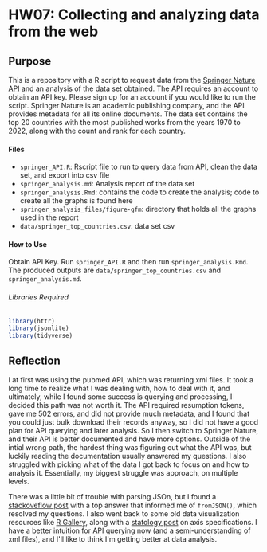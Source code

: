 # HW07: Collecting and analyzing data from the web

## Purpose

This is a repository with a R script to request data from the [Springer Nature API](https://dev.springernature.com/) and an analysis of the data set obtained. The API requires an account to obtain an API key. Please sign up for an account if you would like to run the script. Springer Nature is an academic publishing company, and the API provides metadata for all its online documents. The data set contains the top 20 countries with the most published works from the years 1970 to 2022, along with the count and rank for each country. 

#### Files

- `springer_API.R`: Rscript file to run to query data from API, clean the data set, and export into csv file
- `springer_analysis.md`: Analysis report of the data set
- `springer_analysis.Rmd`: contains the code to create the analysis; code to create all the graphs is found here
- `springer_analysis_files/figure-gfm`: directory that holds all the graphs used in the report
- `data/springer_top_countries.csv`: data set csv

#### How to Use

Obtain API Key. Run `springer_API.R` and then run `springer_analysis.Rmd`. The produced outputs are `data/springer_top_countries.csv` and `springer_analysis.md`. 

###### Libraries Required

```r
library(httr)
library(jsonlite)
library(tidyverse)
```


## Reflection

I at first was using the pubmed API, which was returning xml files. It took a long time to realize what I was dealing with, how to deal with it, and ultimately, while I found some success is querying and processing, I decided this path was not worth it. The API required resumption tokens, gave me 502 errors, and did not provide much metadata, and I found that you could just bulk download their records anyway, so I did not have a good plan for API querying and later analysis. So I then switch to Springer Nature, and their API is better documented and have more options. Outside of the intial wrong path, the hardest thing was figuring out what the API was, but luckily reading the documentation usually answered my questions. I also struggled with picking what of the data I got back to focus on and how to analysis it. Essentially, my biggest struggle was approach, on multiple levels.

There was a little bit of trouble with parsing JSOn, but I found a [stackoveflow post](https://stackoverflow.com/questions/41436723/how-to-select-a-particular-section-of-json-data-in-r) with a top answer that informed me of `fromJSON()`, which resolved my questions. I also went back to some old data visualization resources like [R Gallery](https://r-graph-gallery.com/index.html), along with a [statology post](https://www.statology.org/ggplot-reverse-axis/) on axis specifications. I have a better intuition for API querying now (and a semi-understanding of xml files), and I'll like to think I'm getting better at data analysis. 
